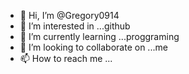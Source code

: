 - 👋 Hi, I’m @Gregory0914
- 👀 I’m interested in ...github
- 🌱 I’m currently learning ...proggraming
- 💞️ I’m looking to collaborate on ...me
- 📫 How to reach me ...

<!---
Gregory0914/Gregory0914 is a ✨ special ✨ repository because its `README.md` (this file) appears on your GitHub profile.
You can click the Preview link to take a look at your changes.
--->

